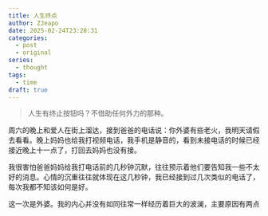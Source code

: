 ```yaml
---
title: 人生终点
author: ZJeapo
date: 2025-02-24T23:28:31
categories:
  - post
  - original
series:
  - thought
tags:
  - time
draft: true
---
```

> 人生有终止按钮吗？不借助任何外力的那种。

周六的晚上和爱人在街上溜达，接到爸爸的电话说：你外婆有些老火，我明天请假去看看。晚上妈妈也给我打视频电话，我手机是静音的，看到未接电话的时候已经接近晚上十一点了，打回去妈妈也没有接。

我很害怕爸爸妈妈给我打电话前的几秒钟沉默，往往预示着他们要告知我一些不太好的消息。心情的沉重往往就体现在这几秒钟，我已经接到过几次类似的电话了，每次我都不知该如何是好。

这一次是外婆。我的内心并没有如同往常一样经历着巨大的波澜，主要原因有两点